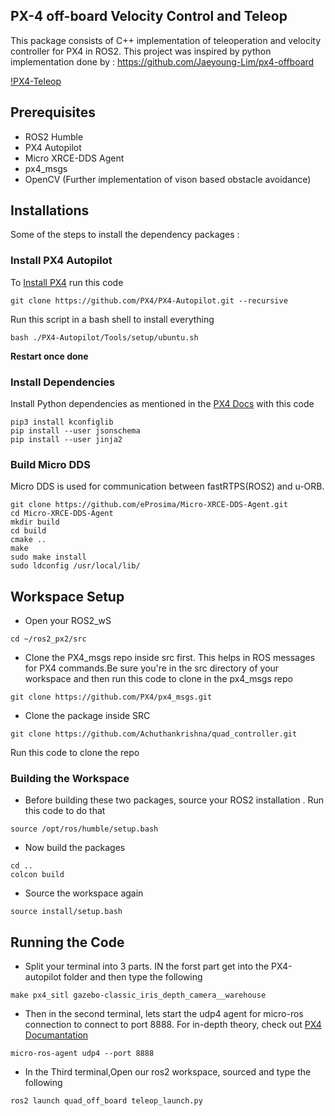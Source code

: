 ## PX-4 off-board Velocity Control and Teleop

This package consists of C++ implementation of teleoperation and velocity controller for PX4 in ROS2. This project was inspired by python implementation done by : https://github.com/Jaeyoung-Lim/px4-offboard

[!PX4-Teleop](./img/drone_Vid_warehouse-ezgif.com-video-to-gif-converter.gif)

## Prerequisites
- ROS2 Humble
- PX4 Autopilot
- Micro XRCE-DDS Agent
- px4_msgs
- OpenCV (Further implementation of vison based obstacle avoidance)

## Installations
Some of the steps to install the dependency packages : 

### Install PX4 Autopilot
To [Install PX4](https://docs.px4.io/main/en/dev_setup/dev_env_linux_ubuntu.html#simulation-and-nuttx-pixhawk-targets) run this code 
```
git clone https://github.com/PX4/PX4-Autopilot.git --recursive
```

Run this script in a bash shell to install everything

```
bash ./PX4-Autopilot/Tools/setup/ubuntu.sh
```

**Restart once done**

### Install Dependencies

Install Python dependencies as mentioned in the [PX4 Docs](https://docs.px4.io/main/en/ros/ros2_comm.html#install-ros-2) with this code

```
pip3 install kconfiglib
pip install --user jsonschema
pip install --user jinja2
```

### Build Micro DDS
Micro DDS is used for communication between fastRTPS(ROS2) and u-ORB.
```
git clone https://github.com/eProsima/Micro-XRCE-DDS-Agent.git
cd Micro-XRCE-DDS-Agent
mkdir build
cd build
cmake ..
make
sudo make install
sudo ldconfig /usr/local/lib/
```
## Workspace Setup

- Open your ROS2_wS
```
cd ~/ros2_px2/src
```

- Clone the PX4_msgs repo inside src first. This helps in ROS messages for PX4 commands.Be sure you're in the src directory of your workspace and then run this code to clone in the px4_msgs repo

```
git clone https://github.com/PX4/px4_msgs.git
```
- Clone the package inside SRC

```
git clone https://github.com/Achuthankrishna/quad_controller.git
```

Run this code to clone the repo



### Building the Workspace

- Before building these two packages, source your ROS2 installation . Run this code to do that

```
source /opt/ros/humble/setup.bash
```
- Now build the packages

```
cd ..
colcon build
```

- Source the workspace again
```
source install/setup.bash
```

## Running the Code

- Split your terminal into 3 parts. IN the forst part get into the PX4-autopilot folder and then type the following
```
make px4_sitl gazebo-classic_iris_depth_camera__warehouse

```
- Then in the second terminal, lets start the udp4 agent for micro-ros connection to connect to port 8888. For in-depth theory, check out [PX4 Documantation](https://docs.px4.io/main/en/middleware/uxrce_dds.html)

```
micro-ros-agent udp4 --port 8888

```
- In the Third terminal,Open our ros2 workspace, sourced and type the following 
```
ros2 launch quad_off_board teleop_launch.py
```


